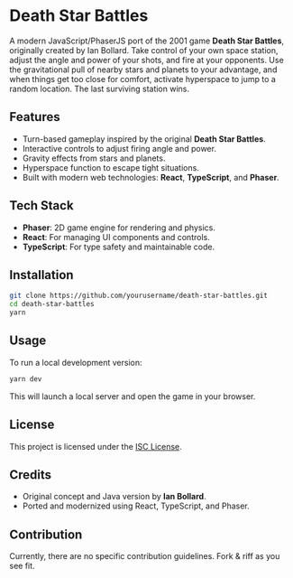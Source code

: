 # Death Star Battles

A modern JavaScript/PhaserJS port of the 2001 game **Death Star Battles**, originally created by Ian Bollard. Take control of your own space station, adjust the angle and power of your shots, and fire at your opponents. Use the gravitational pull of nearby stars and planets to your advantage, and when things get too close for comfort, activate hyperspace to jump to a random location. The last surviving station wins.

## Features

- Turn-based gameplay inspired by the original **Death Star Battles**.
- Interactive controls to adjust firing angle and power.
- Gravity effects from stars and planets.
- Hyperspace function to escape tight situations.
- Built with modern web technologies: **React**, **TypeScript**, and **Phaser**.

## Tech Stack

- **Phaser**: 2D game engine for rendering and physics.
- **React**: For managing UI components and controls.
- **TypeScript**: For type safety and maintainable code.

## Installation

```sh
git clone https://github.com/yourusername/death-star-battles.git
cd death-star-battles
yarn
```

## Usage

To run a local development version:

```sh
yarn dev
```

This will launch a local server and open the game in your browser.

## License

This project is licensed under the [ISC License](LICENSE).

## Credits

- Original concept and Java version by **Ian Bollard**.
- Ported and modernized using React, TypeScript, and Phaser.

## Contribution

Currently, there are no specific contribution guidelines. Fork & riff as you see fit.
